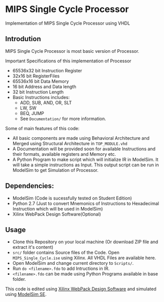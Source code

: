 MIPS Single Cycle Processor
=====================
Implementation of MIPS Single Cycle Processor using VHDL

## Introdution
MIPS Single Cycle Processor is most basic version of Processor.

Important Specifications of this implementation of Processor
- 65536x32 bit Instruction Register
- 32x16 bit RegisterFiles
- 65536x16 bit Data Memory
- 16 bit Address and Data length
- 32 bit Instruction Length
- Basic Instructions includes:
  - ADD, SUB, AND, OR, SLT
  - LW, SW
  - BEQ, JUMP
  - See `Documentation/` for more information.

Some of main features of this code:
- All basic components are made using Behavioral Architecture and Merged using Structural Architecture in `TOP_MODULE.vhd`
- A Documentation will be provided soon for available Instructions and their formats, available registers and Memory etc.
- A Python Program to make script which will initialize IR in ModelSim. It will take a simple instructions as Input. This output script can be run in ModelSim to get Simulation of Processor.

## Dependencies:
- ModelSim (Code is sucessfully tested on Student Edition)
- Python 2.7 (Just to convert Mnemonics of Instructions to Hexadecimal Instruction which will be used in ModelSim)
- Xilinx WebPack Design Software(Optional)

## Usage
- Clone this Repository on your local machine (Or download ZIP file and extract it's content)
- `src/` folder contains Source files of the Code. Open `MIPS_Single_Cycle.ise` using Xilinx. All VHDL Files are available here.
- Open ModelSim and change current directory to `Scripts/`.
- Run `do <filename>.fdo` to add Intructions in IR.
- `<filename>.fdo` can be made using Python Programs available in base folder.

This code is edited using <a href="http://www.xilinx.com/products/design-tools/ise-design-suite/ise-webpack.htm">Xilinx WebPack Design Software</a> and simulated using <a href="http://www.mentor.com/company/higher_ed/modelsim-student-edition">ModelSim SE</a>.
